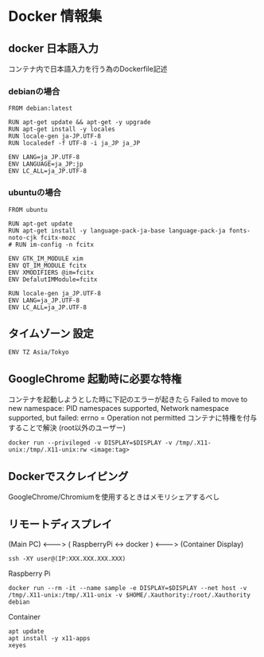 # Docker 情報集
## docker 日本語入力
コンテナ内で日本語入力を行う為のDockerfile記述
### debianの場合
```
FROM debian:latest

RUN apt-get update && apt-get -y upgrade
RUN apt-get install -y locales
RUN locale-gen ja-JP.UTF-8
RUN localedef -f UTF-8 -i ja_JP ja_JP

ENV LANG=ja_JP.UTF-8
ENV LANGUAGE=ja_JP:jp
ENV LC_ALL=ja_JP.UTF-8
```
### ubuntuの場合
```
FROM ubuntu

RUN apt-get update
RUN apt-get install -y language-pack-ja-base language-pack-ja fonts-noto-cjk fcitx-mozc
# RUN im-config -n fcitx

ENV GTK_IM_MODULE xim
ENV QT_IM_MODULE fcitx
ENV XMODIFIERS @im=fcitx
ENV DefalutIMModule=fcitx

RUN locale-gen ja_JP.UTF-8  
ENV LANG=ja_JP.UTF-8
ENV LC_ALL=ja_JP.UTF-8
```
## タイムゾーン 設定
```
ENV TZ Asia/Tokyo
```
## GoogleChrome 起動時に必要な特権
コンテナを起動しようとした時に下記のエラーが起きたら
Failed to move to new namespace: PID namespaces supported, Network namespace supported, but failed: errno = Operation not permitted
コンテナに特権を付与することで解決 (root以外のユーザー)
```
docker run --privileged -v DISPLAY=$DISPLAY -v /tmp/.X11-unix:/tmp/.X11-unix:rw <image:tag>
```
## Dockerでスクレイピング
GoogleChrome/Chromiumを使用するときはメモリシェアするべし
## リモートディスプレイ
(Main PC) <---> ( RaspberryPi <-> docker ) <---> (Container Display)
```
ssh -XY user@(IP:XXX.XXX.XXX.XXX)
```
Raspberry Pi
```
docker run --rm -it --name sample -e DISPLAY=$DISPLAY --net host -v /tmp/.X11-unix:/tmp/.X11-unix -v $HOME/.Xauthority:/root/.Xauthority debian
```
Container 
```
apt update 
apt install -y x11-apps
xeyes
```